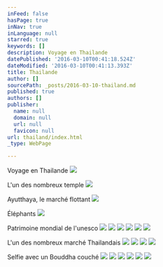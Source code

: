 ```yaml
---
inFeed: false
hasPage: true
inNav: true
inLanguage: null
starred: true
keywords: []
description: Voyage en Thailande
datePublished: '2016-03-10T00:41:18.524Z'
dateModified: '2016-03-10T00:41:13.393Z'
title: Thailande
author: []
sourcePath: _posts/2016-03-10-thailand.md
published: true
authors: []
publisher:
  name: null
  domain: null
  url: null
  favicon: null
url: thailand/index.html
_type: WebPage

---
```

Voyage en Thailande
![](https://the-grid-user-content.s3-us-west-2.amazonaws.com/87aa4725-08c5-4d25-888f-20789b0c7b32.jpg)

L'un des nombreux temple
![](https://the-grid-user-content.s3-us-west-2.amazonaws.com/e23eadc8-64f0-4883-9f88-5f21892654f7.jpg)

Ayutthaya, le marché flottant
![](https://the-grid-user-content.s3-us-west-2.amazonaws.com/1c77bdac-9696-4f40-b32f-67a6ba90300f.jpg)

Éléphants
![](https://the-grid-user-content.s3-us-west-2.amazonaws.com/a8e38529-0df5-47a0-9e9b-e70fd2b3359d.jpg)

Patrimoine mondial de l'unesco
![](https://the-grid-user-content.s3-us-west-2.amazonaws.com/23182e95-27e3-47b0-8871-56b836119162.jpg)
![](https://the-grid-user-content.s3-us-west-2.amazonaws.com/86825258-16e9-42f4-9276-4310453aaa47.jpg)
![](https://the-grid-user-content.s3-us-west-2.amazonaws.com/41005d37-b28d-41e1-b767-5e84bc650262.jpg)
![](https://the-grid-user-content.s3-us-west-2.amazonaws.com/0a9a5a9a-dad7-4bc6-8874-55a24c7bd04e.jpg)
![](https://the-grid-user-content.s3-us-west-2.amazonaws.com/854a545f-c540-4fe4-b2e9-65840e4155b0.jpg)
![](https://the-grid-user-content.s3-us-west-2.amazonaws.com/089bce88-1207-45f9-8cf7-9736303aeea4.jpg)

L'un des nombreux marché Thailandais
![](https://the-grid-user-content.s3-us-west-2.amazonaws.com/fdb81a4a-492d-48f9-92e5-bb6f4211a7ca.jpg)
![](https://the-grid-user-content.s3-us-west-2.amazonaws.com/81989c8f-500d-41fc-8400-1f3435770a4e.jpg)
![](https://the-grid-user-content.s3-us-west-2.amazonaws.com/242ca669-3109-4dc4-96e9-e4a0574fe661.jpg)
![](https://the-grid-user-content.s3-us-west-2.amazonaws.com/40393e30-0ce7-4838-8a30-d0c38287097f.jpg)

Selfie avec un Bouddha couché
![](https://the-grid-user-content.s3-us-west-2.amazonaws.com/3f7a1c1f-eed3-4c79-9f84-602bb1456ac7.jpg)
![](https://the-grid-user-content.s3-us-west-2.amazonaws.com/1ee66694-a949-4ce2-aadf-6ab9393662e8.jpg)
![](https://the-grid-user-content.s3-us-west-2.amazonaws.com/18d7c1f0-1691-490c-b787-c50b1972c2ea.jpg)
![](https://the-grid-user-content.s3-us-west-2.amazonaws.com/bcde2603-d367-4e5f-9333-cc9e62778f69.jpg)
![](https://the-grid-user-content.s3-us-west-2.amazonaws.com/7767c0b1-2088-4eea-9f25-e2f8633dc136.jpg)
![](https://the-grid-user-content.s3-us-west-2.amazonaws.com/b6301efa-e4a3-4694-8a4c-39c8969e9708.jpg)